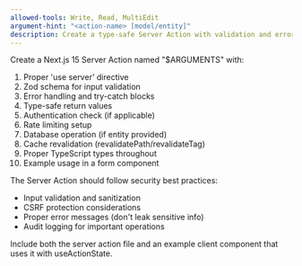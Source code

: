 ```yaml
---
allowed-tools: Write, Read, MultiEdit
argument-hint: "<action-name> [model/entity]"
description: Create a type-safe Server Action with validation and error handling
---
```


Create a Next.js 15 Server Action named "$ARGUMENTS" with:

1. Proper 'use server' directive
2. Zod schema for input validation
3. Error handling and try-catch blocks
4. Type-safe return values
5. Authentication check (if applicable)
6. Rate limiting setup
7. Database operation (if entity provided)
8. Cache revalidation (revalidatePath/revalidateTag)
9. Proper TypeScript types throughout
10. Example usage in a form component

The Server Action should follow security best practices:

- Input validation and sanitization
- CSRF protection considerations
- Proper error messages (don't leak sensitive info)
- Audit logging for important operations

Include both the server action file and an example client component that uses it with useActionState.
